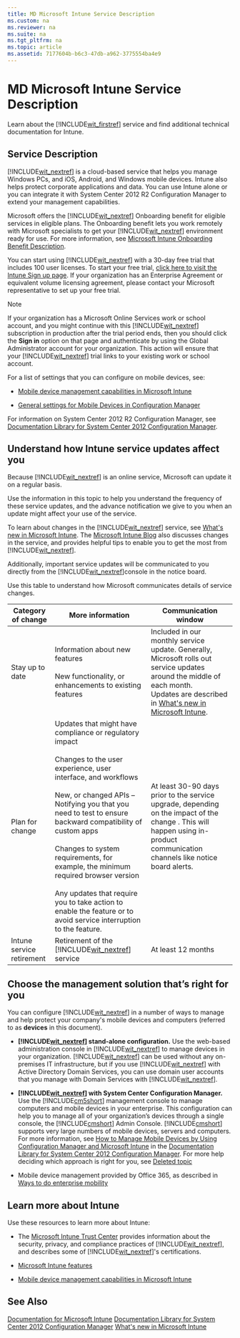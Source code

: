 ```yaml
---
title: MD Microsoft Intune Service Description
ms.custom: na
ms.reviewer: na
ms.suite: na
ms.tgt_pltfrm: na
ms.topic: article
ms.assetid: 7177604b-b6c3-47db-a962-3775554ba4e9
---
```

# MD Microsoft Intune Service Description
Learn about the [!INCLUDE[wit_firstref](/includes/wit_firstref_md.md)] service and find additional technical documentation for Intune.

## Service Description
[!INCLUDE[wit_nextref](/includes/wit_nextref_md.md)] is a cloud-based service that helps you manage Windows PCs, and iOS, Android, and Windows mobile devices. Intune also helps protect corporate applications and data. You can use Intune alone or you can integrate it with System Center 2012 R2 Configuration Manager to extend your management capabilities.

Microsoft offers the [!INCLUDE[wit_nextref](/includes/wit_nextref_md.md)] Onboarding benefit for eligible services in eligible plans. The Onboarding benefit lets you work remotely with Microsoft specialists to get your [!INCLUDE[wit_nextref](/includes/wit_nextref_md.md)] environment ready for use. For more information, see [Microsoft Intune Onboarding Benefit Description](http://go.microsoft.com/fwlink/?LinkId=619281).

You can start using [!INCLUDE[wit_nextref](/includes/wit_nextref_md.md)] with a 30-day free trial that includes 100 user licenses. To start your free trial, [click here to visit the Intune Sign up page](http://aka.ms/TryMSIntune). If your organization has an Enterprise Agreement or equivalent volume licensing agreement, please contact your Microsoft representative to set up your free trial.

> [!NOTE]
> If your organization has a Microsoft Online Services work or school account, and you might continue with this [!INCLUDE[wit_nextref](/includes/wit_nextref_md.md)] subscription in production after the trial period ends, then you should click the **Sign in** option on that page and authenticate by using the Global Administrator account for your organization. This action will ensure that your [!INCLUDE[wit_nextref](/includes/wit_nextref_md.md)] trial links to your existing work or school account.

For a list of settings that you can configure on mobile devices, see:

-   [Mobile device management capabilities in Microsoft Intune](mobile-device-management-capabilities-in-microsoft-intune.md)

-   [General settings for Mobile Devices in Configuration Manager](http://msdn.microsoft.com/en-us/library/cb4ee476-cb7d-444e-87af-7bd1c8e0b103)

For information on System Center 2012 R2 Configuration Manager, see [Documentation Library for System Center 2012 Configuration Manager](http://msdn.microsoft.com/en-us/library/33b7b516-2d32-4e55-bd79-ed7d3ea37162).

## <a name="BKMK_Servupdate"></a>Understand how Intune service updates affect you
Because [!INCLUDE[wit_nextref](/includes/wit_nextref_md.md)] is an online service, Microsoft can update it on a regular basis.

Use the information in this topic to help you understand the frequency of these service updates, and the advance notification we give to you when an update might affect your use of the service.

To learn about changes in the  [!INCLUDE[wit_nextref](/includes/wit_nextref_md.md)] service, see [What's new in Microsoft Intune](what-s-new-in-microsoft-intune.md). The [Microsoft Intune Blog](http://blogs.technet.com/b/microsoftintune/) also discusses changes in the service, and provides helpful tips to enable you to get the most from  [!INCLUDE[wit_nextref](/includes/wit_nextref_md.md)].

Additionally, important service updates will be communicated to you directly from the [!INCLUDE[wit_nextref](/includes/wit_nextref_md.md)]console in the notice board.

Use this table to understand how Microsoft communicates details of service changes.

|Category of change|More information|Communication window|
|----------------------|--------------------|------------------------|
|Stay up to date|Information about new features<br /><br />New functionality, or enhancements to existing features|Included in our monthly service update. Generally, Microsoft rolls out service updates around the middle of each month.<br /> Updates are described in  [What's new in Microsoft Intune](what-s-new-in-microsoft-intune.md).|
|Plan for change|Updates that might have compliance or regulatory impact<br /><br />Changes to the user experience, user interface, and workflows<br /><br />New, or changed APIs – Notifying you that you need to test to ensure backward compatibility of custom apps<br /><br />Changes to system requirements, for example, the minimum required browser version<br /><br />Any updates that require you to take action to enable the feature or to avoid service interruption to the feature.|At least 30-90 days prior to the service upgrade, depending on the impact of the change . This will happen using in-product communication channels like notice board alerts.|
|Intune service retirement|Retirement of the [!INCLUDE[wit_nextref](/includes/wit_nextref_md.md)] service|At least 12 months|

## <a name="WIT_Cho"></a>Choose the management solution that’s right for you
You can configure [!INCLUDE[wit_nextref](/includes/wit_nextref_md.md)] in a number of ways to manage and help protect your company's mobile devices and computers (referred to as **devices** in this document).

-   **[!INCLUDE[wit_nextref](/includes/wit_nextref_md.md)] stand-alone configuration.** Use the web-based administration console in [!INCLUDE[wit_nextref](/includes/wit_nextref_md.md)] to manage devices in your organization. [!INCLUDE[wit_nextref](/includes/wit_nextref_md.md)] can be used without any on-premises IT infrastructure, but if you use [!INCLUDE[wit_nextref](/includes/wit_nextref_md.md)] with Active Directory Domain Services, you can use domain user accounts that you manage with Domain Services with [!INCLUDE[wit_nextref](/includes/wit_nextref_md.md)].

-   **[!INCLUDE[wit_nextref](/includes/wit_nextref_md.md)] with System Center Configuration Manager.** Use the [!INCLUDE[cm5short](/includes/cm5short_md.md)] management console to manage computers and mobile devices in your enterprise. This configuration can help you to manage all of your organization’s devices through a single console, the [!INCLUDE[cmshort](/includes/cmshort_md.md)] Admin Console. [!INCLUDE[cmshort](/includes/cmshort_md.md)] supports very large numbers of mobile devices, servers and computers. For more information, see [How to Manage Mobile Devices by Using Configuration Manager and Microsoft Intune](http://go.microsoft.com/fwlink/?LinkID=271118) in the [Documentation Library for System Center 2012 Configuration Manager](http://msdn.microsoft.com/en-us/library/33b7b516-2d32-4e55-bd79-ed7d3ea37162).  For more help deciding which approach is right for you, see [Deleted topic](deleted-topic.md)

-   Mobile device management provided by Office 365, as described in [Ways to do enterprise mobility](ways-to-do-enterprise-mobility.md)

## Learn more about Intune
Use these resources to learn more about Intune:

-   The [Microsoft Intune Trust Center](http://www.microsoft.com/en-us/server-cloud/products/intune-trust-center/) provides information about the security, privacy, and compliance practices of [!INCLUDE[wit_nextref](/includes/wit_nextref_md.md)], and describes some of [!INCLUDE[wit_nextref](/includes/wit_nextref_md.md)]'s certifications.

-   [Microsoft Intune features](microsoft-intune-features.md)

-   [Mobile device management capabilities in Microsoft Intune](mobile-device-management-capabilities-in-microsoft-intune.md)

## See Also
[Documentation for Microsoft Intune](documentation-for-microsoft-intune.md)
[Documentation Library for System Center 2012 Configuration Manager](http://msdn.microsoft.com/en-us/library/33b7b516-2d32-4e55-bd79-ed7d3ea37162)
[What's new in Microsoft Intune](what-s-new-in-microsoft-intune.md)

